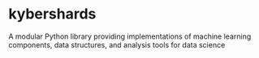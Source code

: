 # kybershards
A modular Python library providing implementations of machine learning components, data structures, and analysis tools for data science
